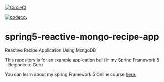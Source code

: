 [![CircleCI](https://dl.circleci.com/status-badge/img/gh/planetcoops/spring5-reactive-mongo-recipe-app/tree/master.svg?style=svg)](https://dl.circleci.com/status-badge/redirect/gh/planetcoops/spring5-mongo-recipe-app/tree/master)

[![codecov](https://codecov.io/gh/planetcoops/spring5-reactive-mongo-recipe-app/branch/master/graph/badge.svg)](https://codecov.io/gh/planetcoops/spring5-mongo-recipe-app)

# spring5-reactive-mongo-recipe-app
Reactive Recipe Application Using MongoDB

This repository is for an example application built in my Spring Framework 5 - Beginner to Guru

You can learn about my Spring Framework 5 Online course [here.](http://courses.springframework.guru/p/spring-framework-5-begginer-to-guru/?product_id=363173)